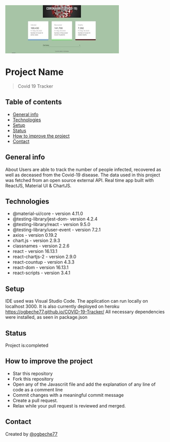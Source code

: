  <img src="img/img6.jpg" alt="projects">

# Project Name

> Covid 19 Tracker

## Table of contents

- [General info](#general-info)
- [Technologies](#technologies)
- [Setup](#setup)
- [Status](#status)
- [How to improve the project](#how-to-improve-the-project)
- [Contact](#contact)

## General info

About
Users are able to track the number of people infected, recovered as well as deceased from the Covid-19 disease. The data used in this project was fetched from an open source external API. Real time app built with ReactJS, Material UI & ChartJS.

## Technologies

- @material-ui/core - version 4.11.0
- @testing-library/jest-dom- version 4.2.4
- @testing-library/react - version 9.5.0
- @testing-library/user-event - version 7.2.1
- axios - version 0.19.2
- chart.js - version 2.9.3
- classnames - version 2.2.6
- react - version 16.13.1
- react-chartjs-2 - version 2.9.0
- react-countup - version 4.3.3
- react-dom - version 16.13.1
- react-scripts - version 3.4.1

## Setup

IDE used was Visual Studio Code. The application can run locally on localhost 3000. It is also currently deployed on heroku https://ogbeche77.github.io/COVID-19-Tracker/
All necessary dependencies were installed, as seen in package.json

## Status

Project is:completed

## How to improve the project

- Star this repository
- Fork this repository
- Open any of the Javascriit file and add the explanation of any line of code as a comment line
- Commit changes with a meaningful commit message
- Create a pull request.
- Relax while your pull request is reviewed and merged.

## Contact

Created by [@ogbeche77](ogbeche77@yahoo.com)
